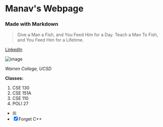 # Manav's Webpage
### Made with Markdown
> Give a Man a Fish, and You Feed Him for a Day. Teach a Man To Fish, and You Feed Him for a Lifetime.

[LinkedIn](https://www.linkedin.com/in/manav-ram-740a32194/)

![image](https://warren.ucsd.edu/_images/homepage-v5/homepage-images/ebu1-fallen-star.png)

_Warren College, UCSD_

**Classes:**

1. CSE 130
2. CSE 151A
3. CSE 110
4. POLI 27

- [x] 
- [x] Forget C++
